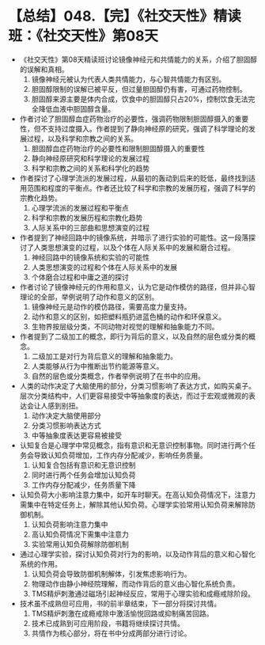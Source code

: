# 【总结】048.【完】《社交天性》精读班：《社交天性》第08天

-   《社交天性》第08天精读班讨论镜像神经元和共情能力的关系，介绍了胆固醇的误解和真相。
    1.  镜像神经元被认为代表人类共情能力，与心智共情能力有区别。
    2.  胆固醇限制的误解已被平反，但过量胆固醇仍有害，可通过药物控制。
    3.  胆固醇来源主要是体内合成，饮食中的胆固醇只占20%，控制饮食无法完全降低血液中胆固醇含量。
-   作者讨论了胆固醇血症药物治疗的必要性，强调药物限制胆固醇摄入的重要性，但不支持过度摄入。作者提到了静向神经原的研究，强调了科学理论的发展过程，以及科学和宗教之间的关系。
    1.  胆固醇血症药物治疗的必要性和限制胆固醇摄入的重要性
    2.  静向神经原研究和科学理论的发展过程
    3.  科学和宗教之间的关系和科学化的趋势
-   作者探讨了心理学流派的发展过程，从最初的轰动到后来的贬低，最终找到适用范围和程度的平衡点。作者还比较了科学和宗教的发展历程，强调了科学的宗教化趋势。
    1.  心理学流派的发展过程和平衡点
    2.  科学和宗教的发展历程和宗教化趋势
    3.  人际关系中的三部曲和思想演变的过程
-   作者提到了神经回路中的镜像系统，并暗示了进行实验的可能性。这一段落探讨了人类思想演变的过程，以及个体在人际关系中的发展和磨合过程。
    1.  神经回路中的镜像系统和实验的可能性
    2.  人类思想演变的过程和个体在人际关系中的发展
    3.  个体磨合过程和中庸之道的探讨
-   作者讨论了镜像神经元的作用和意义，认为它是动作模仿的路径，但并非心智理论的全部，举例说明了动作和意义的区别。
    1.  镜像神经元是动作的模仿路径，需要高度力量支持。
    2.  动作和意义的区别，如把塑料瓶扔进蓝色桶的动作和环保意义。
    3.  生物界按层级分类，不同动物对视觉的理解和抽象能力不同。
-   作者提到了二级加工的概念，即行为背后的意义，以及自然的层色或分类的概念。
    1.  二级加工是对行为背后意义的理解和抽象能力。
    2.  人类能够从行为中推断出节约能源等意义。
    3.  自然的层色或分类概念，作者举例说明了在书中的应用。
-   人类的动作决定了大脑使用的部分，分类习惯影响了表达方式，如购买桌子。层次分类结构中，人们更容易接受中等抽象度的表达，而过于宏观或微观的表达会让人感到别扭。
    1.  动作决定大脑使用部分
    2.  分类习惯影响表达方式
    3.  中等抽象度表达更容易被接受
-   认知复合是心理学中常见概念，指有意识和无意识控制事物。同时进行两个任务会导致认知负荷增加，工作内存分配减少，影响任务质量。
    1.  认知复合包括有意识和无意识控制
    2.  同时进行两个任务会增加认知负荷
    3.  工作内存分配减少，任务质量下降
-   认知负荷大小影响注意力集中，如开车时聊天。在高认知负荷情况下，注意力需集中在特定任务上，解除其他认知负荷。心理学实验常用认知负荷来解除防御机制。
    1.  认知负荷影响注意力集中
    2.  高认知负荷情况下需集中注意力
    3.  实验常用认知负荷解除防御机制
-   通过心理学实验，探讨认知负荷对行为的影响，以及动作背后的意义和心智化系统的作用。
    1.  认知负荷会导致防御机制解体，引发焦虑影响行为。
    2.  物理动作由静小神经院理解，而动作背后的意义由心智化系统负责。
    3.  TMS精炉刺激通过磁场引起神经反应，常用于心理实验和成瘾戒除阶段。
-   技术虽不成熟但可应用，书的前半章结束，下一部分将探讨共情。
    1.  TMS精炉刺激在成瘾戒除中激活愉悦回路或抑制痛苦回路。
    2.  技术已成熟到可应用阶段，书籍将继续探讨共情。
    3.  共情作为核心部分，将在书中分成两部分进行讨论。